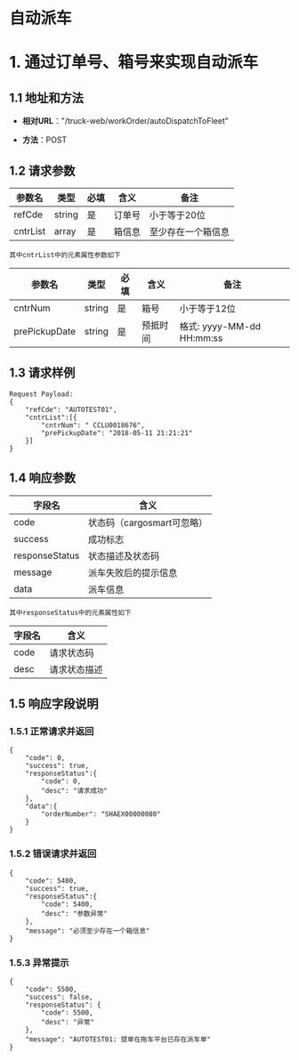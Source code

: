 # 自动派车 #

# 1. 通过订单号、箱号来实现自动派车 #

## 1.1 地址和方法 ##

* **相对URL**："/truck-web/workOrder/autoDispatchToFleet"

* **方法**：POST

## 1.2 请求参数 ##

参数名 | 类型 | 必填 | 含义 | 备注
-----|-----|-----|-----|-----
refCde | string | 是 | 订单号 | 小于等于20位
cntrList | array | 是 | 箱信息 | 至少存在一个箱信息
```
其中cntrList中的元素属性参数如下
```
参数名 | 类型 | 必填 | 含义 | 备注
-----|-----|-----|-----|-----
cntrNum | string | 是 | 箱号 | 小于等于12位
prePickupDate | string | 是 | 预抵时间 | 格式: yyyy-MM-dd HH:mm:ss

## 1.3 请求样例 ##
```
Request Payload:
{
	"refCde": "AUTOTEST01",
 	"cntrList":[{
 		"cntrNum": " CCLU0018676",
 		"prePickupDate": "2018-05-11 21:21:21"
 	}]
}
```
## 1.4 响应参数 ##
字段名 |含义
-----|-----
code | 状态码（cargosmart可忽略）
success | 成功标志
responseStatus| 状态描述及状态码
message | 派车失败后的提示信息
data | 派车信息
```
其中responseStatus中的元素属性如下
```
字段名 |含义
---- | ----
code | 请求状态码
desc | 请求状态描述

## 1.5 响应字段说明 ##

### 1.5.1 正常请求并返回
```
{
	"code": 0,
	"success": true,
	"responseStatus":{
		"code": 0,
		"desc": "请求成功"
	},
	"data":{
		"orderNumber": "SHAEX00000080"
	}
}
```
### 1.5.2 错误请求并返回
```
{
    "code": 5400,
    "success": true,
    "responseStatus":{
        "code": 5400,
        "desc": "参数异常"
    },
    "message": "必须至少存在一个箱信息"
}
```
### 1.5.3 异常提示
```
{
    "code": 5500,
    "success": false,
    "responseStatus": {
        "code": 5500,
        "desc": "异常"
    },
    "message": "AUTOTEST01: 提单在拖车平台已存在派车单"
}
```